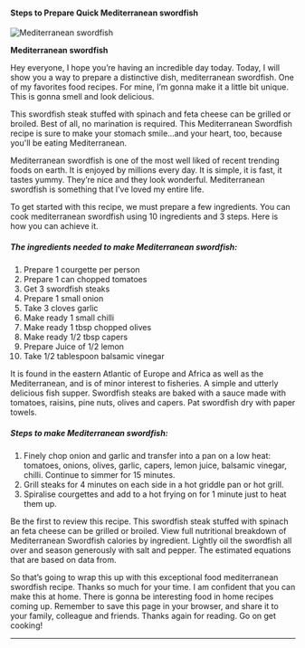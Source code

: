             

#### Steps to Prepare Quick Mediterranean swordfish

![Mediterranean swordfish](https://img-global.cpcdn.com/recipes/393c83d5d0db5483/751x532cq70/mediterranean-swordfish-recipe-main-photo.jpg)

**Mediterranean swordfish**

Hey everyone, I hope you’re having an incredible day today. Today, I will show you a way to prepare a distinctive dish, mediterranean swordfish. One of my favorites food recipes. For mine, I’m gonna make it a little bit unique. This is gonna smell and look delicious.

This swordfish steak stuffed with spinach and feta cheese can be grilled or broiled. Best of all, no marination is required. This Mediterranean Swordfish recipe is sure to make your stomach smile…and your heart, too, because you'll be eating Mediterranean.

Mediterranean swordfish is one of the most well liked of recent trending foods on earth. It is enjoyed by millions every day. It is simple, it is fast, it tastes yummy. They’re nice and they look wonderful. Mediterranean swordfish is something that I’ve loved my entire life.

To get started with this recipe, we must prepare a few ingredients. You can cook mediterranean swordfish using 10 ingredients and 3 steps. Here is how you can achieve it.

##### The ingredients needed to make Mediterranean swordfish:

1.  Prepare 1 courgette per person
2.  Prepare 1 can chopped tomatoes
3.  Get 3 swordfish steaks
4.  Prepare 1 small onion
5.  Take 3 cloves garlic
6.  Make ready 1 small chilli
7.  Make ready 1 tbsp chopped olives
8.  Make ready 1/2 tbsp capers
9.  Prepare Juice of 1/2 lemon
10.  Take 1/2 tablespoon balsamic vinegar

It is found in the eastern Atlantic of Europe and Africa as well as the Mediterranean, and is of minor interest to fisheries. A simple and utterly delicious fish supper. Swordfish steaks are baked with a sauce made with tomatoes, raisins, pine nuts, olives and capers. Pat swordfish dry with paper towels.

##### Steps to make Mediterranean swordfish:

1.  Finely chop onion and garlic and transfer into a pan on a low heat: tomatoes, onions, olives, garlic, capers, lemon juice, balsamic vinegar, chilli. Continue to simmer for 15 minutes.
2.  Grill steaks for 4 minutes on each side in a hot griddle pan or hot grill.
3.  Spiralise courgettes and add to a hot frying on for 1 minute just to heat them up.

Be the first to review this recipe. This swordfish steak stuffed with spinach an feta cheese can be grilled or broiled. View full nutritional breakdown of Mediterranean Swordfish calories by ingredient. Lightly oil the swordfish all over and season generously with salt and pepper. The estimated equations that are based on data from.

So that’s going to wrap this up with this exceptional food mediterranean swordfish recipe. Thanks so much for your time. I am confident that you can make this at home. There is gonna be interesting food in home recipes coming up. Remember to save this page in your browser, and share it to your family, colleague and friends. Thanks again for reading. Go on get cooking!

* * *